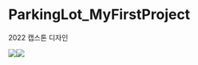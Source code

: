 # ParkingLot_MyFirstProject
2022 캡스톤 디자인

<img src="https://img.shields.io/badge/Python-3776AB?style=flat-square&logo=python&logoColor=white"/><img src="https://img.shields.io/badge/Arduino-00979D?style=flat-square&logo=arduino&logoColor=white"/>
